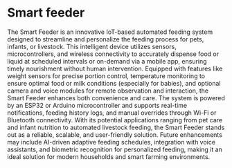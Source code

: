 # Smart feeder
The Smart Feeder is an innovative IoT-based automated feeding system designed to streamline and personalize the feeding process for pets, infants, or livestock. This intelligent device utilizes sensors, microcontrollers, and wireless connectivity to accurately dispense food or liquid at scheduled intervals or on-demand via a mobile app, ensuring timely nourishment without human intervention. Equipped with features like weight sensors for precise portion control, temperature monitoring to ensure optimal food or milk conditions (especially for babies), and optional camera and voice modules for remote observation and interaction, the Smart Feeder enhances both convenience and care. The system is powered by an ESP32 or Arduino microcontroller and supports real-time notifications, feeding history logs, and manual overrides through Wi-Fi or Bluetooth connectivity. With its potential applications ranging from pet care and infant nutrition to automated livestock feeding, the Smart Feeder stands out as a reliable, scalable, and user-friendly solution. Future enhancements may include AI-driven adaptive feeding schedules, integration with voice assistants, and biometric recognition for personalized feeding, making it an ideal solution for modern households and smart farming environments.







